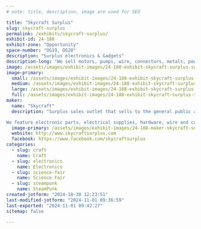 ```yaml
---
# note: title, description, image are used for SEO

title: "Skycraft Surplus"
slug: skycraft-surplus
permalink: /exhibits/skycraft-surplus/
exhibit-id: 24-188
exhibit-zone: "Opportunity"
space-number: "OG19, OG20"
description: "Surplus electronics & Gadgets"
description-long: "We sell motors, pumps, wire, connectors, metals, power supplies, transformerms, arduino, & gadgets."
image: /assets/images/exhibit-images/24-188-exhibit-skycraft-surplus-saucer-4424-large.jpg
image-primary: 
  small: /assets/images/exhibit-images/24-188-exhibit-skycraft-surplus-saucer-4424-small.jpg
  medium: /assets/images/exhibit-images/24-188-exhibit-skycraft-surplus-saucer-4424-medium.jpg
  large: /assets/images/exhibit-images/24-188-exhibit-skycraft-surplus-saucer-4424-large.jpg
  full: /assets/images/exhibit-images/24-188-exhibit-skycraft-surplus-saucer-4424-full.jpg
maker: 
  name: "Skycraft"
  description: "Surplus sales outlet that sells to the general public as well as thousands of businesses through-out the United States. 

We feature electronic parts, electrical supplies, hardware, wire and cable, test equipment, and thousands of hard to find items. Skycraft is an ideal place for the maker, hobbyists, model builders, audiophiles, artists, and the do-it-yourself electronic enthusiast."
  image-primary: /assets/images/exhibit-images/24-188-maker-skycraft-surplus-saucer-medium.jpg
  website: http://www.skycraftsurplus.com
  facebook: https://www.facebook.com/skycraftsurplus
categories: 
  - slug: craft
    name: Craft
  - slug: electronics
    name: Electronics
  - slug: science-fair
    name: Science Fair
  - slug: steampunk
    name: SteamPunk
created-jotform: "2024-10-30 12:23:51"
last-modified-jotform: "2024-11-01 09:36:59"
last-exported: "2024-11-01 09:42:27"
sitemap: false

---
```


